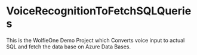 # VoiceRecognitionToFetchSQLQueries
This is the WolfieOne Demo Project which Converts voice input to actual SQL and fetch the data base on Azure Data Bases. 
